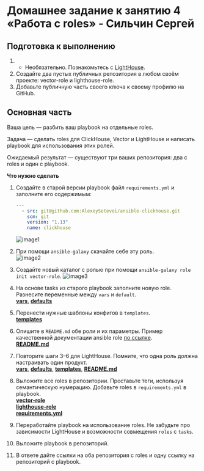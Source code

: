 # Домашнее задание к занятию 4 «Работа с roles» - Сильчин Сергей

## Подготовка к выполнению

1. * Необязательно. Познакомьтесь с [LightHouse](https://youtu.be/ymlrNlaHzIY?t=929).
2. Создайте два пустых публичных репозитория в любом своём проекте: vector-role и lighthouse-role.
3. Добавьте публичную часть своего ключа к своему профилю на GitHub.

## Основная часть

Ваша цель — разбить ваш playbook на отдельные roles. 

Задача — сделать roles для ClickHouse, Vector и LightHouse и написать playbook для использования этих ролей. 

Ожидаемый результат — существуют три ваших репозитория: два с roles и один с playbook.

**Что нужно сделать**

1. Создайте в старой версии playbook файл `requirements.yml` и заполните его содержимым:

   ```yaml
   ---
     - src: git@github.com:AlexeySetevoi/ansible-clickhouse.git
       scm: git
       version: "1.13"
       name: clickhouse 
   ```  
   ![image1](https://github.com/user-attachments/assets/c418905e-c424-47fe-8fb7-e51d9fae985a)  

2. При помощи `ansible-galaxy` скачайте себе эту роль.  
   ![image2](https://github.com/user-attachments/assets/31e6eaa5-8ce0-4081-ba79-3800dbf1633e)  

3. Создайте новый каталог с ролью при помощи `ansible-galaxy role init vector-role`.
   ![image3](https://github.com/user-attachments/assets/2a9d2169-27cd-4b26-90cf-f47b823ef8b0)
   
4. На основе tasks из старого playbook заполните новую role. Разнесите переменные между `vars` и `default`.  
   [**vars**](https://github.com/Daimero88/vector-role/blob/main/vars/main.yml), [**defaults**](https://github.com/Daimero88/vector-role/blob/main/defaults/main.yml)  
5. Перенести нужные шаблоны конфигов в `templates`.  
   [**templates**](https://github.com/Daimero88/vector-role/blob/main/templates/vector.yaml.j2)   
6. Опишите в `README.md` обе роли и их параметры. Пример качественной документации ansible role [по ссылке](https://github.com/cloudalchemy/ansible-prometheus).  
   [**README.md**](https://github.com/Daimero88/vector-role/blob/main/README.md)
7. Повторите шаги 3–6 для LightHouse. Помните, что одна роль должна настраивать один продукт.  
   [**vars**](https://github.com/Daimero88/lighthouse-role/blob/main/vars/main.yml), [**defaults**](https://github.com/Daimero88/lighthouse-role/blob/main/defaults/main.yml), [**templates**](https://github.com/Daimero88/lighthouse-role/blob/main/templates/lighthouse.conf.j2), [**README.md**](https://github.com/Daimero88/lighthouse-role/blob/main/README.md)
8. Выложите все roles в репозитории. Проставьте теги, используя семантическую нумерацию. Добавьте roles в `requirements.yml` в playbook.  
  [**vector-role**](https://github.com/Daimero88/vector-role)  
  [**lighthouse-role**](https://github.com/Daimero88/lighthouse-role)  
  [**requirements.yml**](https://github.com/Daimero88/netology/blob/main/ansible-hw/04/playbook/requirements.yml)  
9. Переработайте playbook на использование roles. Не забудьте про зависимости LightHouse и возможности совмещения `roles` с `tasks`.  
10. Выложите playbook в репозиторий.  
11. В ответе дайте ссылки на оба репозитория с roles и одну ссылку на репозиторий с playbook.  
